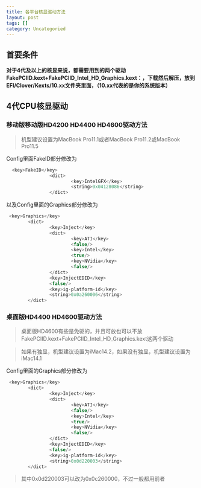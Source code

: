 ```yaml
---
title: 各平台核显驱动方法
layout: post
tags: []
category: Uncategoried
---
```

## **首要条件**

**对于4代及以上的核显来说，都需要用到的两个驱动FakePCIID.kext+FakePCIID_Intel_HD_Graphics.kext：，下载然后解压，放到EFI/Clover/Kexts/10.xx文件夹里面，（10.xx代表的是你的系统版本）**
<!-- more -->

## 4代CPU核显驱动

### 移动版移动版HD4200  HD4400  HD4600驱动方法

> 机型建议设置为MacBook Pro11.1或者MacBook Pro11.2或MacBook Pro11.5

Config里面FakeID部分修改为
```c++
  <key>FakeID</key>
                <dict>
                        <key>IntelGFX</key>
                        <string>0x04128086</string>
                </dict>
```

以及Config里面的Graphics部分修改为
```c++
 <key>Graphics</key>
        <dict>
                <key>Inject</key>
                <dict>
                        <key>ATI</key>
                        <false/>
                        <key>Intel</key>
                        <true/>
                        <key>NVidia</key>
                        <false/>
                </dict>
                <key>InjectEDID</key>
                <false/>
                <key>ig-platform-id</key>
                <string>0x0a260006</string>
        </dict>
```

### 桌面版HD4400  HD4600驱动方法

> 桌面版HD4600有些是免驱的，并且可放也可以不放FakePCIID.kext+FakePCIID_Intel_HD_Graphics.kext这两个驱动

> 如果有独显，机型建议设置为iMac14.2，如果没有独显，机型建议设置为iMac14.1

Config里面的Graphics部分修改为
```c++
 <key>Graphics</key>
        <dict>
                <key>Inject</key>
                <dict>
                        <key>ATI</key>
                        <false/>
                        <key>Intel</key>
                        <true/>
                        <key>NVidia</key>
                        <false/>
                </dict>
                <key>InjectEDID</key>
                <false/>
                <key>ig-platform-id</key>
                <string>0x0d220003</string>
        </dict>
```
> 其中0x0d220003可以改为0x0c260000，不过一般都用前者


